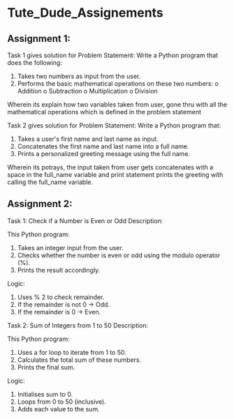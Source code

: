 # Tute_Dude_Assignements
## Assignment 1:
Task 1 gives solution for Problem Statement: Write a Python program that does the following:
1.  Takes two numbers as input from the user.
2.  Performs the basic mathematical operations on these two numbers:
    o	Addition
    o	Subtraction
    o	Multiplication
    o	Division

Wherein its explain how two variables taken from user, gone thru with all the mathematical operations which is defined in the problem statement

Task 2 gives solution for Problem Statement: Write a Python program that:
  1.  Takes a user's first name and last name as input.
  2.  Concatenates the first name and last name into a full name.
  3.  Prints a personalized greeting message using the full name.

Wherein its potrays, the input taken from user gets concatenates with a space in the full_name variable and print statement prints the greeting with calling the full_name variable.

## Assignment 2:

Task 1: Check if a Number is Even or Odd
Description:

This Python program:
  1.  Takes an integer input from the user.
  2. Checks whether the number is even or odd using the modulo operator (%).
  3. Prints the result accordingly.

Logic: 
  1.  Uses % 2 to check remainder.
  2.  If the remainder is not 0 → Odd.
  3.  If the remainder is 0 → Even.

Task 2: Sum of Integers from 1 to 50
Description:

This Python program:
  1.  Uses a for loop to iterate from 1 to 50.
  2.  Calculates the total sum of these numbers.
  3.  Prints the final sum.

Logic:
  1.  Initialises sum to 0.
  2.  Loops from 0 to 50 (inclusive).
  3.  Adds each value to the sum.
